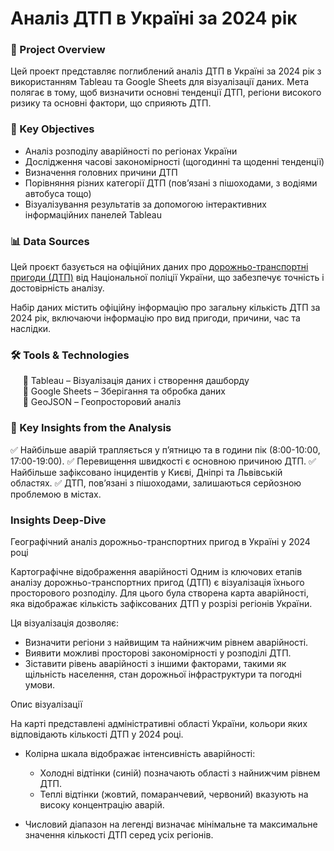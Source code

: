 # Аналіз ДТП в Україні за 2024 рік 

### 📌 Project Overview 
Цей проект представляє поглиблений аналіз ДТП в Україні за 2024 рік з використанням Tableau та Google Sheets для візуалізації даних. Мета полягає в тому, щоб визначити основні тенденції ДТП, регіони високого ризику та основні фактори, що сприяють ДТП.

### 🎯 Key Objectives
  - Аналіз розподілу аварійності по регіонах України
  - Дослідження часові закономірності (щогодинні та щоденні тенденції) 
  - Визначення головних причини ДТП
  - Порівняння різних категорії ДТП (пов’язані з пішоходами, з водіями автобуса тощо)
  - Візуалізування результатів за допомогою інтерактивних інформаційних панелей Tableau

 ### 📊 Data Sources
 
 Цей проєкт базується на офіційних даних про [дорожньо-транспортні пригоди (ДТП)](https://patrolpolice.gov.ua/statystyka/) від Національної поліції України, що забезпечує точність і достовірність аналізу.
 
 Набір даних містить офіційну інформацію про загальну кількість ДТП за 2024 рік, включаючи інформацію про вид пригоди, причини, час та наслідки.

### 🛠 Tools & Technologies
 &nbsp;&nbsp;&nbsp;&nbsp; 🔹 Tableau – Візуалізація даних і створення дашборду  
 &nbsp;&nbsp;&nbsp;&nbsp; 🔹 Google Sheets – Зберігання та обробка даних  
&nbsp;&nbsp;&nbsp;&nbsp;  🔹 GeoJSON – Геопросторовий аналіз  

### 📌 Key Insights from the Analysis
✅ Найбільше аварій трапляється у п’ятницю та в години пік (8:00-10:00, 17:00-19:00).
✅ Перевищення швидкості є основною причиною ДТП.
✅ Найбільше зафіксовано інцидентів у Києві, Дніпрі та Львівській областях.
✅ ДТП, пов’язані з пішоходами, залишаються серйозною проблемою в містах.

### Insights Deep-Dive

Географічний аналіз дорожньо-транспортних пригод в Україні у 2024 році

Картографічне відображення аварійності
Одним із ключових етапів аналізу дорожньо-транспортних пригод (ДТП) є візуалізація їхнього просторового розподілу. Для цього була створена карта аварійності, яка відображає кількість зафіксованих ДТП у розрізі регіонів України.

Ця візуалізація дозволяє:

  - Визначити регіони з найвищим та найнижчим рівнем аварійності.
  - Виявити можливі просторові закономірності у розподілі ДТП.
  - Зіставити рівень аварійності з іншими факторами, такими як щільність населення, стан дорожньої інфраструктури та погодні умови.
    
Опис візуалізації

На карті представлені адміністративні області України, кольори яких відповідають кількості ДТП у 2024 році.

   - Колірна шкала відображає інтенсивність аварійності:
      - Холодні відтінки (синій) позначають області з найнижчим рівнем ДТП.
      - Теплі відтінки (жовтий, помаранчевий, червоний) вказують на високу концентрацію аварій.
        
  - Числовий діапазон на легенді визначає мінімальне та максимальне значення кількості ДТП серед усіх регіонів.
